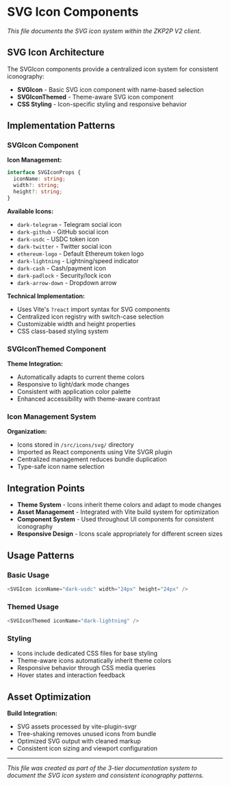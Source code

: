 # SVG Icon Components

*This file documents the SVG icon system within the ZKP2P V2 client.*

## SVG Icon Architecture

The SVGIcon components provide a centralized icon system for consistent iconography:

- **SVGIcon** - Basic SVG icon component with name-based selection
- **SVGIconThemed** - Theme-aware SVG icon component
- **CSS Styling** - Icon-specific styling and responsive behavior

## Implementation Patterns

### SVGIcon Component
**Icon Management:**
```typescript
interface SVGIconProps {
  iconName: string;
  width?: string;
  height?: string;
}
```

**Available Icons:**
- `dark-telegram` - Telegram social icon
- `dark-github` - GitHub social icon  
- `dark-usdc` - USDC token icon
- `dark-twitter` - Twitter social icon
- `ethereum-logo` - Default Ethereum token logo
- `dark-lightning` - Lightning/speed indicator
- `dark-cash` - Cash/payment icon
- `dark-padlock` - Security/lock icon
- `dark-arrow-down` - Dropdown arrow

**Technical Implementation:**
- Uses Vite's `?react` import syntax for SVG components
- Centralized icon registry with switch-case selection
- Customizable width and height properties
- CSS class-based styling system

### SVGIconThemed Component
**Theme Integration:**
- Automatically adapts to current theme colors
- Responsive to light/dark mode changes
- Consistent with application color palette
- Enhanced accessibility with theme-aware contrast

### Icon Management System
**Organization:**
- Icons stored in `/src/icons/svg/` directory
- Imported as React components using Vite SVGR plugin
- Centralized management reduces bundle duplication
- Type-safe icon name selection

## Integration Points

- **Theme System** - Icons inherit theme colors and adapt to mode changes
- **Asset Management** - Integrated with Vite build system for optimization
- **Component System** - Used throughout UI components for consistent iconography
- **Responsive Design** - Icons scale appropriately for different screen sizes

## Usage Patterns

### Basic Usage
```typescript
<SVGIcon iconName="dark-usdc" width="24px" height="24px" />
```

### Themed Usage
```typescript
<SVGIconThemed iconName="dark-lightning" />
```

### Styling
- Icons include dedicated CSS files for base styling
- Theme-aware icons automatically inherit theme colors
- Responsive behavior through CSS media queries
- Hover states and interaction feedback

## Asset Optimization

**Build Integration:**
- SVG assets processed by vite-plugin-svgr
- Tree-shaking removes unused icons from bundle
- Optimized SVG output with cleaned markup
- Consistent icon sizing and viewport configuration

---

*This file was created as part of the 3-tier documentation system to document the SVG icon system and consistent iconography patterns.*